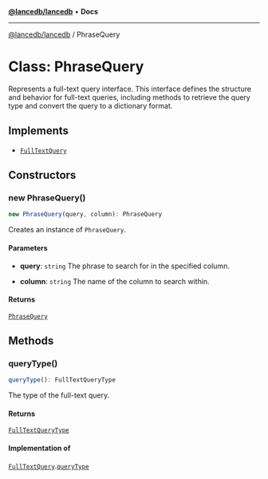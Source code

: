 [**@lancedb/lancedb**](../README.md) • **Docs**

***

[@lancedb/lancedb](../globals.md) / PhraseQuery

# Class: PhraseQuery

Represents a full-text query interface.
This interface defines the structure and behavior for full-text queries,
including methods to retrieve the query type and convert the query to a dictionary format.

## Implements

- [`FullTextQuery`](../interfaces/FullTextQuery.md)

## Constructors

### new PhraseQuery()

```ts
new PhraseQuery(query, column): PhraseQuery
```

Creates an instance of `PhraseQuery`.

#### Parameters

* **query**: `string`
    The phrase to search for in the specified column.

* **column**: `string`
    The name of the column to search within.

#### Returns

[`PhraseQuery`](PhraseQuery.md)

## Methods

### queryType()

```ts
queryType(): FullTextQueryType
```

The type of the full-text query.

#### Returns

[`FullTextQueryType`](../enumerations/FullTextQueryType.md)

#### Implementation of

[`FullTextQuery`](../interfaces/FullTextQuery.md).[`queryType`](../interfaces/FullTextQuery.md#querytype)
